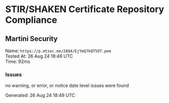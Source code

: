 # STIR/SHAKEN Certificate Repository Compliance

## Martini Security

Name: `https://p.mtsec.me/2884/EjYmQ7kQT5OT.pem`\
Tested At: 26 Aug 24 18:46 UTC\
Time: 92ms

### Issues

no warning, or error, or notice date level issues were found

Generated: 26 Aug 24 18:49 UTC